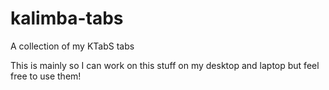 # kalimba-tabs
A collection of my KTabS tabs

This is mainly so I can work on this stuff on my desktop and laptop but feel free to use them!
